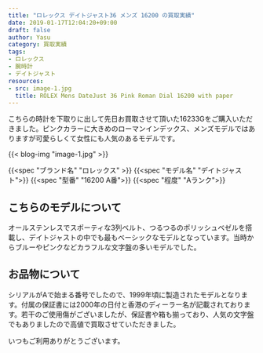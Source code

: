 ```yaml
---
title: "ロレックス デイトジャスト36 メンズ 16200 の買取実績"
date: 2019-01-17T12:04:20+09:00
draft: false
author: Yasu
category: 買取実績
tags:
- ロレックス
- 腕時計
- デイトジャスト
resources:
- src: image-1.jpg
  title: ROLEX Mens DateJust 36 Pink Roman Dial 16200 with paper
---
```

こちらの時計を下取りに出して先日お買取させて頂いた16233Gをご購入いただきました。ピンクカラーに大きめのローマンインデックス、メンズモデルではありますが可愛らしくて女性にも人気のあるモデルです。

{{< blog-img "image-1.jpg" >}}

{{<spec "ブランド名" "ロレックス" >}}
{{<spec "モデル名" "デイトジャスト">}}
{{<spec "型番" "16200 A番">}}
{{<spec "程度" "Aランク">}}

## こちらのモデルについて

オールステンレスでスポーティな3列ベルト、つるつるのポリッシュベゼルを搭載し、デイトジャストの中でも最もベーシックなモデルとなっています。当時からブルーやピンクなどカラフルな文字盤の多いモデルでした。

## お品物について

シリアルがAで始まる番号でしたので、1999年頃に製造されたモデルとなります。付属の保証書には2000年の日付と香港のディーラー名が記載されております。若干のご使用傷がございましたが、保証書や箱も揃っており、人気の文字盤でもありましたので高値で買取させていただきました。

いつもご利用ありがとうございます。

